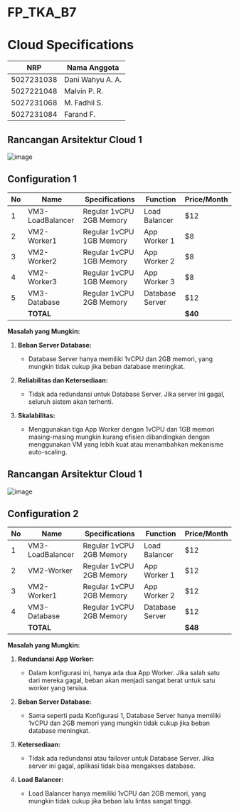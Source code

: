 # FP_TKA_B7
# Cloud Specifications

|  NRP|Nama Anggota  |
|--|--|
|5027231038|Dani Wahyu A. A.|
|5027221048|Malvin P. R.|
|5027231068|M. Fadhil S.|
|5027231084|Farand F.|

## Rancangan Arsitektur Cloud 1
![image](https://github.com/Daniwahyuaa/FP_TKA_B7/assets/150106905/86c268df-c573-4360-bd25-7c363f06bf7b)

## Configuration 1
| No | Name             | Specifications          | Function       | Price/Month |
|----|------------------|-------------------------|----------------|-------------|
| 1  | VM3-LoadBalancer | Regular 1vCPU 2GB Memory| Load Balancer  | $12         |
| 2  | VM2-Worker1      | Regular 1vCPU 1GB Memory| App Worker 1   | $8          |
| 3  | VM2-Worker2      | Regular 1vCPU 1GB Memory| App Worker 2   | $8          |
| 4  | VM2-Worker3      | Regular 1vCPU 1GB Memory| App Worker 3   | $8          |
| 5  | VM3-Database     | Regular 1vCPU 2GB Memory| Database Server| $12         |
|    | **TOTAL**        |                         |                | **$40**     |

**Masalah yang Mungkin:**

1. **Beban Server Database:**
   - Database Server hanya memiliki 1vCPU dan 2GB memori, yang mungkin tidak cukup jika beban database meningkat.
   
2. **Reliabilitas dan Ketersediaan:**
   - Tidak ada redundansi untuk Database Server. Jika server ini gagal, seluruh sistem akan terhenti.

3. **Skalabilitas:**
   - Menggunakan tiga App Worker dengan 1vCPU dan 1GB memori masing-masing mungkin kurang efisien dibandingkan dengan menggunakan VM yang lebih kuat atau menambahkan mekanisme auto-scaling.


## Rancangan Arsitektur Cloud 1
![image](https://github.com/Daniwahyuaa/FP_TKA_B7/assets/150106905/854c6f34-dfd2-4a02-9ee4-fd86f5dbd11b)

## Configuration 2
| No | Name             | Specifications          | Function       | Price/Month |
|----|------------------|-------------------------|----------------|-------------|
| 1  | VM3-LoadBalancer | Regular 1vCPU 2GB Memory| Load Balancer  | $12         |
| 2  | VM2-Worker       | Regular 1vCPU 2GB Memory| App Worker 1   | $12         |
| 3  | VM2-Worker1      | Regular 1vCPU 2GB Memory| App Worker 2   | $12         |
| 4  | VM3-Database     | Regular 1vCPU 2GB Memory| Database Server| $12         |
|    | **TOTAL**        |                         |                | **$48**     |

**Masalah yang Mungkin:**

1. **Redundansi App Worker:**
   - Dalam konfigurasi ini, hanya ada dua App Worker. Jika salah satu dari mereka gagal, beban akan menjadi sangat berat untuk satu worker yang tersisa.

2. **Beban Server Database:**
   - Sama seperti pada Konfigurasi 1, Database Server hanya memiliki 1vCPU dan 2GB memori yang mungkin tidak cukup jika beban database meningkat.

3. **Ketersediaan:**
   - Tidak ada redundansi atau failover untuk Database Server. Jika server ini gagal, aplikasi tidak bisa mengakses database.

4. **Load Balancer:**
   - Load Balancer hanya memiliki 1vCPU dan 2GB memori, yang mungkin tidak cukup jika beban lalu lintas sangat tinggi.

